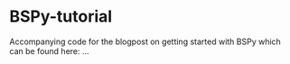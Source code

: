 # BSPy-tutorial
Accompanying code for the blogpost on getting started with BSPy which can be found here: ...
